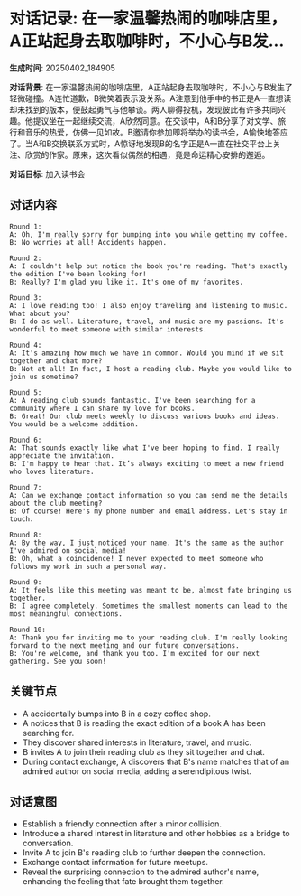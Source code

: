 # 对话记录: 在一家温馨热闹的咖啡店里，A正站起身去取咖啡时，不小心与B发...

**生成时间**: 20250402_184905

**对话背景**: 在一家温馨热闹的咖啡店里，A正站起身去取咖啡时，不小心与B发生了轻微碰撞。A连忙道歉，B微笑着表示没关系。A注意到他手中的书正是A一直想读却未找到的版本，便鼓起勇气与他攀谈。两人聊得投机，发现彼此有许多共同兴趣。他提议坐在一起继续交流，A欣然同意。在交谈中，A和B分享了对文学、旅行和音乐的热爱，仿佛一见如故。B邀请你参加即将举办的读书会，A愉快地答应了。当A和B交换联系方式时，A惊讶地发现B的名字正是A一直在社交平台上关注、欣赏的作家。原来，这次看似偶然的相遇，竟是命运精心安排的邂逅。

**对话目标**: 加入读书会

## 对话内容

```
Round 1:
A: Oh, I'm really sorry for bumping into you while getting my coffee.
B: No worries at all! Accidents happen.

Round 2:
A: I couldn't help but notice the book you're reading. That's exactly the edition I've been looking for!
B: Really? I'm glad you like it. It's one of my favorites.

Round 3:
A: I love reading too! I also enjoy traveling and listening to music. What about you?
B: I do as well. Literature, travel, and music are my passions. It's wonderful to meet someone with similar interests.

Round 4:
A: It's amazing how much we have in common. Would you mind if we sit together and chat more?
B: Not at all! In fact, I host a reading club. Maybe you would like to join us sometime?

Round 5:
A: A reading club sounds fantastic. I've been searching for a community where I can share my love for books.
B: Great! Our club meets weekly to discuss various books and ideas. You would be a welcome addition.

Round 6:
A: That sounds exactly like what I've been hoping to find. I really appreciate the invitation.
B: I'm happy to hear that. It’s always exciting to meet a new friend who loves literature.

Round 7:
A: Can we exchange contact information so you can send me the details about the club meeting?
B: Of course! Here's my phone number and email address. Let's stay in touch.

Round 8:
A: By the way, I just noticed your name. It's the same as the author I've admired on social media!
B: Oh, what a coincidence! I never expected to meet someone who follows my work in such a personal way.

Round 9:
A: It feels like this meeting was meant to be, almost fate bringing us together.
B: I agree completely. Sometimes the smallest moments can lead to the most meaningful connections.

Round 10:
A: Thank you for inviting me to your reading club. I'm really looking forward to the next meeting and our future conversations.
B: You're welcome, and thank you too. I'm excited for our next gathering. See you soon!
```

## 关键节点

- A accidentally bumps into B in a cozy coffee shop.
- A notices that B is reading the exact edition of a book A has been searching for.
- They discover shared interests in literature, travel, and music.
- B invites A to join their reading club as they sit together and chat.
- During contact exchange, A discovers that B's name matches that of an admired author on social media, adding a serendipitous twist.

## 对话意图

- Establish a friendly connection after a minor collision.
- Introduce a shared interest in literature and other hobbies as a bridge to conversation.
- Invite A to join B's reading club to further deepen the connection.
- Exchange contact information for future meetups.
- Reveal the surprising connection to the admired author's name, enhancing the feeling that fate brought them together.
